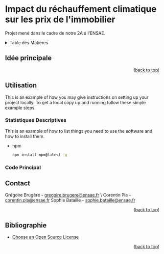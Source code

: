 # Impact du réchauffement climatique sur les prix de l'immobilier
Projet mené dans le cadre de notre 2A à l'ENSAE.

<!-- TABLE DES MATIERES -->
<details>
  <summary>Table des Matières</summary>
  <ol>
    <li>
      <a href="#Idée-Principale">Idée principale</a>
    </li>
    <li><a href="#Utilisation">Utilisation</a></li>
    <ul>
        <li><a href="#Stats-Des">Statistiques Descriptives</a></li>
      <li><a href="#Code-Principal">Code principal</a></li>
     </ul>
    <li><a href="#Contact">Contact</a></li>
    <li><a href="#Bibliographie">Bibliographie</a></li>
  </ol>
</details>



<!-- IDEE PRINCIPALE -->
## Idée principale



<p align="right">(<a href="#readme-top">back to top</a>)</p>







<!-- UTILISATION -->
## Utilisation

This is an example of how you may give instructions on setting up your project locally.
To get a local copy up and running follow these simple example steps.

### Statistiques Descriptives

This is an example of how to list things you need to use the software and how to install them.
* npm
  ```sh
  npm install npm@latest -g
  ```

### Code Principal






<!-- CONTACT -->
## Contact

Grégoire Brugère - gregoire.brugere@ensae.fr \\
Corentin Pla - corentin.pla@ensae.fr 
Sophie Bataille - sophie.bataille@ensae.fr


<p align="right">(<a href="#readme-top">back to top</a>)</p>



<!-- Bibliographie -->
## Bibliographie


* [Choose an Open Source License](https://choosealicense.com)

<p align="right">(<a href="#readme-top">back to top</a>)</p>


